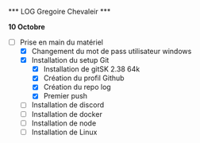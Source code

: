 *** LOG Gregoire Chevaleir ***

**10 Octobre**
- [ ] Prise en main du matériel
    - [x] Changement du mot de pass utilisateur windows
    - [x] Installation du setup Git
        - [x] Installation de gitSK 2.38 64k
        - [x] Création du profil Github
        - [x] Création du repo log
        - [x] Premier push
    - [ ] Installation de discord
    - [ ] Installation de docker
    - [ ] Installation de node
    - [ ] Installation de Linux